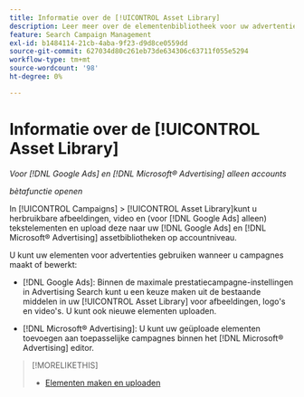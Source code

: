 ```yaml
---
title: Informatie over de [!UICONTROL Asset Library]
description: Leer meer over de elementenbibliotheek voor uw advertentie-elementen.
feature: Search Campaign Management
exl-id: b1484114-21cb-4aba-9f23-d9d8ce0559dd
source-git-commit: 627034d80c261eb73de634306c63711f055e5294
workflow-type: tm+mt
source-wordcount: '98'
ht-degree: 0%

---
```


# Informatie over de [!UICONTROL Asset Library]

<!-- Combine with "Create" page into one page? -->

*Voor [!DNL Google Ads] en [!DNL Microsoft® Advertising] alleen accounts*

*bètafunctie openen*

In [!UICONTROL Campaigns] > [!UICONTROL Asset Library]kunt u herbruikbare afbeeldingen, video en (voor [!DNL Google Ads] alleen) tekstelementen en upload deze naar uw [!DNL Google Ads] en [!DNL Microsoft® Advertising] assetbibliotheken op accountniveau.

U kunt uw elementen voor advertenties gebruiken wanneer u campagnes maakt of bewerkt:

* [!DNL Google Ads]: Binnen de maximale prestatiecampagne-instellingen in Advertising Search kunt u een keuze maken uit de bestaande middelen in uw [!UICONTROL Asset Library] voor afbeeldingen, logo&#39;s en video&#39;s. U kunt ook nieuwe elementen uploaden.

* [!DNL Microsoft® Advertising]: U kunt uw geüploade elementen toevoegen aan toepasselijke campagnes binnen het [!DNL Microsoft® Advertising] editor.

>[!MORELIKETHIS]
>
>* [Elementen maken en uploaden](asset-create.md)
